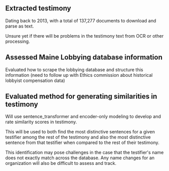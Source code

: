 ## Extracted testimony

Dating back to 2013, with a total of 137,277 documents to download and parse as text. 

Unsure yet if there will be problems in the testimony text from OCR or other processing. 

## Assessed Maine Lobbying database information
Evaluated how to scrape the lobbying database and structure this information (need to follow up with Ethics commission about historical lobbyist compensation data)

## Evaluated method for generating similarities in testimony

Will use sentence_transformer and encoder-only modeling to develop and rate similarity scores in testimony.

This will be used to both find the most distinctive sentences for a given testifier among the rest of the testimony and also the most distinctive sentence from that testifier when compared to the rest of their testimony.

This identification may pose challenges in the case that the testifier's name does not exactly match across the database. Any name changes for an organization will also be difficult to assess and track.